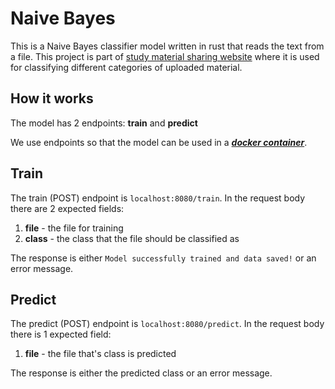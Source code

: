# Naive Bayes

This is a Naive Bayes classifier model written in rust that reads the text from a file. This project is part of [study material sharing website](https://openabi.ee) where it is used for classifying different categories of uploaded material.    

## How it works

The model has 2 endpoints: **train** and **predict**

We use endpoints so that the model can be used in a [***docker container***](https://www.docker.com/).

## Train

The train (POST) endpoint is ```localhost:8080/train```. In the request body there are 2 expected fields:
1. **file** - the file for training
2. **class** - the class that the file should be classified as

The response is either `Model successfully trained and data saved!` or an error message.

## Predict

The predict (POST) endpoint is ```localhost:8080/predict```. In the request body there is 1 expected field:
1. **file** - the file that's class is predicted

The response is either the predicted class or an error message.
